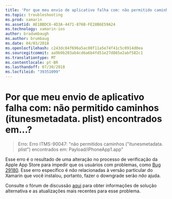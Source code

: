 ```yaml
---
title: 'Por que meu envio de aplicativo falha com: não permitido caminhos (itunesmetadata. plist) encontrados em...?'
ms.topic: troubleshooting
ms.prod: xamarin
ms.assetid: AE1BBDC6-4D3A-4471-876B-FE28B6E59A24
ms.technology: xamarin-ios
author: bradumbaugh
ms.author: brumbaug
ms.date: 04/03/2018
ms.openlocfilehash: c243dc84f696a5ac08f11a5e74f41c5c0914d0ea
ms.sourcegitcommit: aa9b9b203ab4cd6a6b4fd51e27d865e2abf582c1
ms.translationtype: MT
ms.contentlocale: pt-BR
ms.lasthandoff: 07/30/2018
ms.locfileid: "39351099"
---
```

# <a name="why-does-my-app-submission-fail-with-disallowed-paths--itunesmetadataplist--found-at--"></a>Por que meu envio de aplicativo falha com: não permitido caminhos (itunesmetadata. plist) encontrados em...?

> Erro: Erro ITMS-90047: "não permitidos caminhos ("itunesmetadata. plist") encontrados em: Payload/iPhoneApp1.app"

Esse erro é o resultado de uma alteração no processo de verificação da Apple App Store para impedir que os usuários com problemas, como [Bug 29180](https://bugzilla.xamarin.com/show_bug.cgi?id=29180). Esse erro específico é _não_ relacionadas à versão particular do Xamarin que você instalou, portanto, fazer o downgrade serão _não_ ajuda.

Consulte o fórum de discussão [aqui](https://forums.xamarin.com/discussion/40388/disallowed-paths-itunesmetadata-plist-found-at-when-submitting-to-app-store/p1) para obter informações de solução alternativa e as atualizações mais recentes para esse problema.
